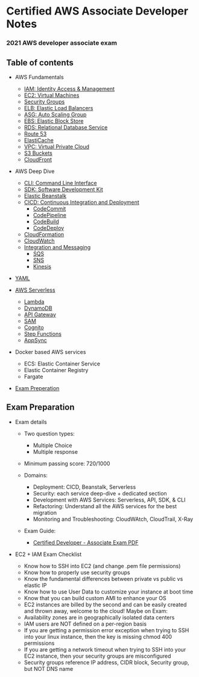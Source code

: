 # Certified AWS Associate Developer Notes

### 2021 AWS developer associate exam 

## Table of contents

- AWS Fundamentals
    - [IAM: Identity Access & Management](1-aws-fundamentals/iam.md)
    - [EC2: Virtual Machines](1-aws-fundamentals/ec2.md)
    - [Security Groups](1-aws-fundamentals/security-groups.md)
    - [ELB: Elastic Load Balancers](1-aws-fundamentals/elb.md)
    - [ASG: Auto Scaling Group](1-aws-fundamentals/asg.md)
    - [EBS: Elastic Block Store](1-aws-fundamentals/ebs.md)
    - [RDS: Relational Database Service](1-aws-fundamentals/rds.md)
    - [Route 53](1-aws-fundamentals/route53.md)
    - [ElastiCache](1-aws-fundamentals/elasticache.md)
    - [VPC: Virtual Private Cloud](1-aws-fundamentals/vpc.md)
    - [S3 Buckets](1-aws-fundamentals/s3.md)
    - [CloudFront](1-aws-fundamentals/CloudFront.md)

- AWS Deep Dive
    - [CLI: Command Line Interface](2-aws-deep-dive/cli.md)
    - [SDK: Software Development Kit](2-aws-deep-dive/sdk.md)
    - [Elastic Beanstalk](2-aws-deep-dive/elastic-beanstalk.md)
    - [CICD: Continuous Integration and Deployment](2-aws-deep-dive/cicd/cicd.md)
        - [CodeCommit](2-aws-deep-dive/cicd/codecommit.md)
        - [CodePipeline](2-aws-deep-dive/cicd/codepipeline.md)
        - [CodeBuild](2-aws-deep-dive/cicd/codebuild.md)
        - [CodeDeploy](2-aws-deep-dive/cicd/codedeploy.md)
    - [CloudFormation](2-aws-deep-dive/cloudformation/cloudformation.md)
    - [CloudWatch](2-aws-deep-dive/monitoring-and-audit/cloudwatch.md)
    - [Integration and Messaging](2-aws-deep-dive/integration-and-messaging/0-intro.md)
        - [SQS](2-aws-deep-dive/integration-and-messaging/1-sqs.md)
        - [SNS](2-aws-deep-dive/integration-and-messaging/2-sns.md)
        - [Kinesis](2-aws-deep-dive/integration-and-messaging/3-kinesis.md)

- [YAML](2-aws-deep-dive/yaml.md)

- [AWS Serverless](3-aws-serverless/serverless.md)
  - [Lambda](3-aws-serverless/lambda.md)
  - [DynamoDB](3-aws-serverless/dynamodb.md)
  - [API Gateway](3-aws-serverless/apigateway.md)
  - [SAM](3-aws-serverless/sam.md)
  - [Cognito](3-aws-serverless/cognito.md)
  - [Step Functions](3-aws-serverless/stepfunctions.md)
  - [AppSync](3-aws-serverless/appsync.md)

- Docker based AWS services
  - ECS: Elastic Container Service
  - Elastic Container Registry
  - Fargate

- [Exam Preperation](#exam-preparation)


## Exam Preparation

- Exam details
    - Two question types:
        - Multiple Choice
        - Multiple response
    - Minimum passing score: 720/1000
    - Domains:
        - Deployment: CICD, Beanstalk, Serverless
        - Security: each service deep-dive + dedicated section
        - Development with AWS Services: Serverless, API, SDK, & CLI
        - Refactoring: Understand all the AWS services for the best migration
        - Monitoring and Troubleshooting: CloudWAtch, CloudTrail, X-Ray

    - Exam Guide:
        - [Certified Developer - Associate Exam PDF](https://d1.awsstatic.com/training-and-certification/docs-dev-associate/AWS_Certified_Developer_Associate-Exam_Guide_EN_1.4.pdf)

- EC2 + IAM Exam Checklist
  * Know how to SSH into EC2 (and change .pem file permissions) 
  * Know how to properly use security groups 
  * Know the fundamental differences between private vs public vs elastic IP 
  * Know how to use User Data to customize your instance at boot time 
  * Know that you can build custom AMI to enhance your OS 
  * EC2 instances are billed by the second and can be easily created and thrown away, welcome to the cloud! 
  Maybe on Exam:
  * Availability zones are in geographically isolated data centers
  * IAM users are NOT defined on a per-region basis
  * If you are getting a permission error exception when trying to SSH into your linux instance, then the key is missing chmod 400 permissions
  * If you are getting a network timeout when trying to SSH into your EC2 instance, then your security groups are misconfigured
  * Security groups reference IP address, CIDR block, Security group, but NOT DNS name
